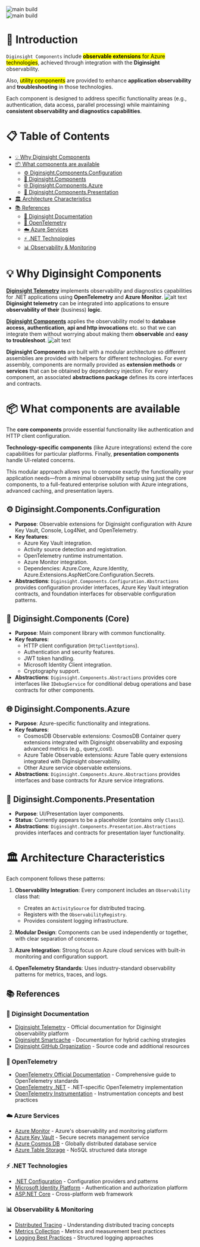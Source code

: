 ![main build](https://github.com/diginsight/components/actions/workflows/v2_99.Package.CICD.yml/badge.svg?branch=main)<br>
![main build](https://github.com/diginsight/components/actions/workflows/quarto-publish.yml/badge.svg?branch=main)

# 📖 Introduction

`Diginsight Components` include <mark>**observable extensions** for Azure technologies</mark>, achieved through integration with the **Diginsight** observability.

Also, <mark>utility components</mark> are provided to enhance **application observability** and **troubleshooting** in those technologies.

Each component is designed to address specific functionality areas (e.g., authentication, data access, parallel processing) while maintaining **consistent observability and diagnostics capabilities**.

# 📋 Table of Contents

- [💡 Why Diginsight Components](#-why-diginsight-components)
- [📦 What components are available](#-what-components-are-available)
  - [⚙️ Diginsight.Components.Configuration](#️-diginsightcomponentsconfiguration)
  - [🎯 Diginsight.Components](#-diginsightcomponents-core)
  - [🌐 Diginsight.Components.Azure](#-diginsightcomponentsazure)
  - [🎨 Diginsight.Components.Presentation](#-diginsightcomponentspresentation)
- [🏛️ Architecture Characteristics](#️-architecture-characteristics)
- [📚 References](#-references)
  - [📘 Diginsight Documentation](#-diginsight-documentation)
  - [🔭 OpenTelemetry](#-opentelemetry)
  - [☁️ Azure Services](#️-azure-services)
  - [⚡ .NET Technologies](#-net-technologies)
  - [📊 Observability & Monitoring](#-observability--monitoring)

# 💡 Why Diginsight Components

**[Diginsight Telemetry](https://diginsight.github.io/telemetry/)** implements observability and diagnostics capabilities for .NET applications using **OpenTelemetry** and **Azure Monitor**.
![alt text](<./src/docs/001.01a diginsight telemetry repo.png>)
**Diginsight telemetry** can be integrated into applications to ensure **observability of their** (business) **logic**.

**[Diginsight Components](https://diginsight.github.io/components/)** applies the observability model to **database access**, **authentication**, **api and http invocations** etc. so that we can integrate them without worrying about making them **observable** and **easy to troubleshoot**.
![alt text](<./src/docs/001.01b diginsight components repo.png>)


**Diginsight Components** are built with a modular architecture so different assemblies are provided with helpers for different technologies.
For every assembly, components are normally provided as **extension methods** or **services** that can be obtained by dependency injection.
For every component, an associated **abstractions package** defines its core interfaces and contracts.

# 📦 What components are available

The **core components** provide essential functionality like authentication and HTTP client configuration. 

**Technology-specific components** (like Azure integrations) extend the core capabilities for particular platforms. Finally, **presentation components** handle UI-related concerns.

This modular approach allows you to compose exactly the functionality your application needs—from a minimal observability setup using just the core components, to a full-featured enterprise solution with Azure integrations, advanced caching, and presentation layers.

## ⚙️ **Diginsight.Components.Configuration**

- **Purpose**: Observable extensions for Diginsight configuration with Azure Key Vault, Console, Log4Net, and OpenTelemetry.
- **Key features**:
  - Azure Key Vault integration.
  - Activity source detection and registration.
  - OpenTelemetry runtime instrumentation.
  - Azure Monitor integration.
  - Dependencies: Azure.Core, Azure.Identity, Azure.Extensions.AspNetCore.Configuration.Secrets.
- **Abstractions**: `Diginsight.Components.Configuration.Abstractions` provides configuration provider interfaces, Azure Key Vault integration contracts, and foundation interfaces for observable configuration patterns.

## 🎯 **Diginsight.Components** (Core)

- **Purpose**: Main component library with common functionality.
- **Key features**:
  - HTTP client configuration (`HttpClientOptions`).
  - Authentication and security features.
  - JWT token handling.
  - Microsoft Identity Client integration.
  - Cryptography support.
- **Abstractions**: `Diginsight.Components.Abstractions` provides core interfaces like `IDebugService` for conditional debug operations and base contracts for other components.

## 🌐 **Diginsight.Components.Azure**

- **Purpose**: Azure-specific functionality and integrations.
- **Key features**:
  - CosmosDB Observable extensions: CosmosDB Container query extensions integrated with Diginsight observability and exposing advanced metrics (e.g., query_cost).
  - Azure Table Observable extensions: Azure Table query extensions integrated with Diginsight observability.
  - Other Azure service observable extensions.
- **Abstractions**: `Diginsight.Components.Azure.Abstractions` provides interfaces and base contracts for Azure service integrations.

## 🎨 **Diginsight.Components.Presentation**

- **Purpose**: UI/Presentation layer components.
- **Status**: Currently appears to be a placeholder (contains only `Class1`).
- **Abstractions**: `Diginsight.Components.Presentation.Abstractions` provides interfaces and contracts for presentation layer functionality.


# 🏛️ Architecture Characteristics

Each component follows these patterns:

1. **Observability Integration**: Every component includes an `Observability` class that:
   - Creates an `ActivitySource` for distributed tracing.
   - Registers with the `ObservabilityRegistry`.
   - Provides consistent logging infrastructure.

2. **Modular Design**: Components can be used independently or together, with clear separation of concerns.

3. **Azure Integration**: Strong focus on Azure cloud services with built-in monitoring and configuration support.

4. **OpenTelemetry Standards**: Uses industry-standard observability patterns for metrics, traces, and logs.

## 📚 References

### 📘 Diginsight Documentation

- [Diginsight Telemetry](https://diginsight.github.io/telemetry/) - Official documentation for Diginsight observability platform
- [Diginsight Smartcache](https://diginsight.github.io/smartcache/) - Documentation for hybrid caching strategies
- [Diginsight GitHub Organization](https://github.com/diginsight) - Source code and additional resources

### 🔭 OpenTelemetry

- [OpenTelemetry Official Documentation](https://opentelemetry.io/docs/) - Comprehensive guide to OpenTelemetry standards
- [OpenTelemetry .NET](https://opentelemetry.io/docs/languages/net/) - .NET-specific OpenTelemetry implementation
- [OpenTelemetry Instrumentation](https://opentelemetry.io/docs/concepts/instrumentation/) - Instrumentation concepts and best practices

### ☁️ Azure Services

- [Azure Monitor](https://docs.microsoft.com/en-us/azure/azure-monitor/) - Azure's observability and monitoring platform
- [Azure Key Vault](https://docs.microsoft.com/en-us/azure/key-vault/) - Secure secrets management service
- [Azure Cosmos DB](https://docs.microsoft.com/en-us/azure/cosmos-db/) - Globally distributed database service
- [Azure Table Storage](https://docs.microsoft.com/en-us/azure/storage/tables/) - NoSQL structured data storage

### ⚡ .NET Technologies

- [.NET Configuration](https://docs.microsoft.com/en-us/dotnet/core/extensions/configuration) - Configuration providers and patterns
- [Microsoft Identity Platform](https://docs.microsoft.com/en-us/azure/active-directory/develop/) - Authentication and authorization platform
- [ASP.NET Core](https://docs.microsoft.com/en-us/aspnet/core/) - Cross-platform web framework

### 📊 Observability & Monitoring

- [Distributed Tracing](https://opentelemetry.io/docs/concepts/observability-primer/#distributed-traces) - Understanding distributed tracing concepts
- [Metrics Collection](https://opentelemetry.io/docs/concepts/observability-primer/#metrics) - Metrics and measurement best practices
- [Logging Best Practices](https://opentelemetry.io/docs/concepts/observability-primer/#logs) - Structured logging approaches
